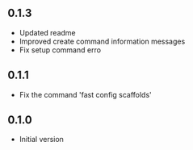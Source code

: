 ## 0.1.3

- Updated readme
- Improved create command information messages
- Fix setup command erro

## 0.1.1

- Fix the command 'fast config scaffolds'

## 0.1.0

- Initial version

